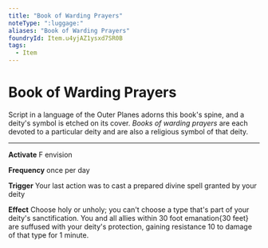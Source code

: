 ```yaml
---
title: "Book of Warding Prayers"
noteType: ":luggage:"
aliases: "Book of Warding Prayers"
foundryId: Item.u4yjAZ1ysxd7SR0B
tags:
  - Item
---
```


# Book of Warding Prayers

Script in a language of the Outer Planes adorns this book's spine, and a deity's symbol is etched on its cover. _Books of warding prayers_ are each devoted to a particular deity and are also a religious symbol of that deity.

* * *

**Activate** F envision

**Frequency** once per day

**Trigger** Your last action was to cast a prepared divine spell granted by your deity

**Effect** Choose holy or unholy; you can't choose a type that's part of your deity's sanctification. You and all allies within 30 foot emanation{30 feet} are suffused with your deity's protection, gaining resistance 10 to damage of that type for 1 minute.


